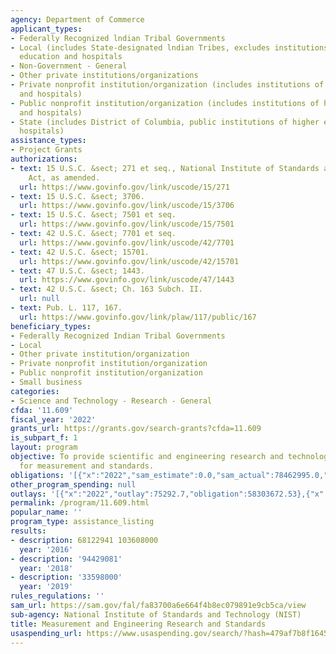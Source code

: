 ```yaml
---
agency: Department of Commerce
applicant_types:
- Federally Recognized lndian Tribal Governments
- Local (includes State-designated lndian Tribes, excludes institutions of higher
  education and hospitals
- Non-Government - General
- Other private institutions/organizations
- Private nonprofit institution/organization (includes institutions of higher education
  and hospitals)
- Public nonprofit institution/organization (includes institutions of higher education
  and hospitals)
- State (includes District of Columbia, public institutions of higher education and
  hospitals)
assistance_types:
- Project Grants
authorizations:
- text: 15 U.S.C. &sect; 271 et seq., National Institute of Standards and Technology
    Act, as amended.
  url: https://www.govinfo.gov/link/uscode/15/271
- text: 15 U.S.C. &sect; 3706.
  url: https://www.govinfo.gov/link/uscode/15/3706
- text: 15 U.S.C. &sect; 7501 et seq.
  url: https://www.govinfo.gov/link/uscode/15/7501
- text: 42 U.S.C. &sect; 7701 et seq.
  url: https://www.govinfo.gov/link/uscode/42/7701
- text: 42 U.S.C. &sect; 15701.
  url: https://www.govinfo.gov/link/uscode/42/15701
- text: 47 U.S.C. &sect; 1443.
  url: https://www.govinfo.gov/link/uscode/47/1443
- text: 42 U.S.C. &sect; Ch. 163 Subch. II.
  url: null
- text: Pub. L. 117, 167.
  url: https://www.govinfo.gov/link/plaw/117/public/167
beneficiary_types:
- Federally Recognized Indian Tribal Governments
- Local
- Other private institution/organization
- Private nonprofit institution/organization
- Public nonprofit institution/organization
- Small business
categories:
- Science and Technology - Research - General
cfda: '11.609'
fiscal_year: '2022'
grants_url: https://grants.gov/search-grants?cfda=11.609
is_subpart_f: 1
layout: program
objective: To provide scientific and engineering research and technology transfer
  for measurement and standards.
obligations: '[{"x":"2022","sam_estimate":0.0,"sam_actual":78462995.0,"usa_spending_actual":77625710.2},{"x":"2023","sam_estimate":73277994.0,"sam_actual":0.0,"usa_spending_actual":64774033.81},{"x":"2024","sam_estimate":74777757.0,"sam_actual":0.0,"usa_spending_actual":81335100.23}]'
other_program_spending: null
outlays: '[{"x":"2022","outlay":75292.7,"obligation":58303672.53},{"x":"2023","outlay":10749.23,"obligation":38872561.26},{"x":"2024","outlay":15348.85,"obligation":44305552.49}]'
permalink: /program/11.609.html
popular_name: ''
program_type: assistance_listing
results:
- description: 68122941 103608000
  year: '2016'
- description: '94429081'
  year: '2018'
- description: '33598000'
  year: '2019'
rules_regulations: ''
sam_url: https://sam.gov/fal/fa83700a6e664f4b8ec079891e9cb5ca/view
sub-agency: National Institute of Standards and Technology (NIST)
title: Measurement and Engineering Research and Standards
usaspending_url: https://www.usaspending.gov/search/?hash=479af7b8f1645123e42edb3ce3d3d49e
---
```

